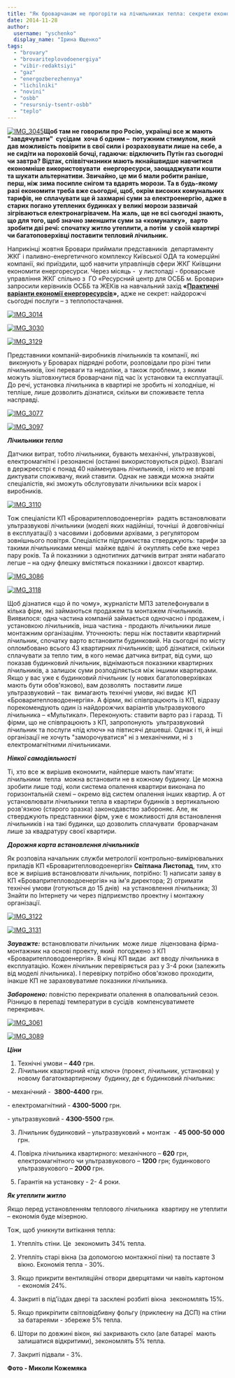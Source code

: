 ```yaml
---
title: "Як броварчанам не прогоріти на лічильниках тепла: секрети економії енергоресурсів"
date: 2014-11-28
author: 
  username: "yschenko"
  display_name: "Ірина Ющенко"
tags: 
  - "brovary"
  - "brovariteplovodoenergiya"
  - "vibir-redaktsiyi"
  - "gaz"
  - "energozberezhennya"
  - "lichilniki"
  - "novini"
  - "osbb"
  - "resursniy-tsentr-osbb"
  - "teplo"
---
```


[![IMG_3045](https://mpz.brovary.org/wp-content/uploads/2014/11/IMG_3045.jpg)](https://mpz.brovary.org/wp-content/uploads/2014/11/IMG_3045.jpg)**Щоб там не говорили про Росію, українці все ж мають "завдячувати"  сусідам  хоча б одним –  потужним стимулом, який дав можливість повірити в свої сили і розраховувати лише на себе, а не сидіти на пороховій бочці, гадаючи: відключить Путін газ сьогодні чи завтра? Відтак, співвітчизники мають якнайшвидше навчитися економніше використовувати  енергоресурси, заощаджувати кошти та шукати альтернативи. Звичайно, це ми б мали робити раніше, перш, ніж зима посипле снігом та вдарять морози. Та в будь-якому разі економити треба вже сьогодні, щоб, окрім високих комунальних тарифів, не сплачувати ще й захмарні суми за електроенергію, адже в старих погано утеплених будинках у великі морози зазвичай зігріваються електронагрівачем. На жаль, ще не всі сьогодні знають, що для того, щоб значно зменшити суми за «комуналку»,  варто зробити дві речі: спочатку житло утеплити, а потім  у своїй квартирі чи багатоповерхівці поставити тепловий лічильник.**

Наприкінці жовтня Бровари приймали представників  департаменту ЖКГ і паливно-енергетичного комплексу Київської ОДА та комерційні компанії, які приїздили, щоб навчити управлінців сфери ЖКГ Київщини економити енергоресурси. Через місяць -  у листопаді - броварське управління ЖКГ спільно з  ГО «Ресурсний центр для ОСББ м. Бровари» запросили керівників ОСББ та ЖЕКів на навчальний захід **«[Практичні варіанти економії енергоресурсів](https://mpz.brovary.org/20-listopada-brovarchanam-rozkazhut-yak-na-praktitsi-ekonomiti-energoresursi/)»,** адже не секрет: найдорожчі сьогодні послуги – з теплопостачання.

[![IMG_3014](https://mpz.brovary.org/wp-content/uploads/2014/11/IMG_3014.jpg)](https://mpz.brovary.org/wp-content/uploads/2014/11/IMG_3014.jpg)

[![IMG_3030](https://mpz.brovary.org/wp-content/uploads/2014/11/IMG_3030.jpg)](https://mpz.brovary.org/wp-content/uploads/2014/11/IMG_3030.jpg)

[![IMG_3129](https://mpz.brovary.org/wp-content/uploads/2014/11/IMG_3129.jpg)](https://mpz.brovary.org/wp-content/uploads/2014/11/IMG_3129.jpg)

Представники компаній-виробників лічильників та компанії, які  виконують у Броварах підрядні роботи, розповідали про різні типи лічильників, їхні переваги та недоліки, а також проблеми, з якими можуть зіштовхнутися броварчани під час їх установки та експлуатації. До речі, установка лічильника в квартирі не зробить ні холодніше, ні тепліше, лише дозволить дізнатися, скільки ви споживаєте тепла насправді.

[![IMG_3077](https://mpz.brovary.org/wp-content/uploads/2014/11/IMG_3077.jpg)](https://mpz.brovary.org/wp-content/uploads/2014/11/IMG_3077.jpg)

[![IMG_3097](https://mpz.brovary.org/wp-content/uploads/2014/11/IMG_3097.jpg)](https://mpz.brovary.org/wp-content/uploads/2014/11/IMG_3097.jpg)

**_Лічильники тепла_**

Датчики витрат, тобто лічильники, бувають механічні, ультразвукові, електромагнітні і резонансні (останні використовуються рідко). Взагалі в держреєстрі є понад 40 найменувань лічильників, і ніхто не вправі диктувати споживачу, який ставити. Однак не завжди можна знайти спеціалістів, які зможуть обслуговувати лічильники всіх марок і виробників.

[![IMG_3110](https://mpz.brovary.org/wp-content/uploads/2014/11/IMG_3110.jpg)](https://mpz.brovary.org/wp-content/uploads/2014/11/IMG_3110.jpg)

Тож спеціалісти КП «Броваритепловодоенергія»  радять встановлювати ультразвукові лічильники (моделі яких надійніші, точніші  й довговічніші в експлуатації) з часовими і добовими архівами, з регулятором зовнішнього повітря. Спеціалісти підприємства стверджують: тарифи за такими лічильниками менші  майже вдвічі  й окуплять себе вже через пару років. Та й показники з однотипних датчиків витрат зняти набагато легше – на одну флешку вмістяться показники і двохсот квартир.

[![IMG_3086](https://mpz.brovary.org/wp-content/uploads/2014/11/IMG_3086.jpg)](https://mpz.brovary.org/wp-content/uploads/2014/11/IMG_3086.jpg)

[![IMG_3118](https://mpz.brovary.org/wp-content/uploads/2014/11/IMG_3118.jpg)](https://mpz.brovary.org/wp-content/uploads/2014/11/IMG_3118.jpg)

Щоб дізнатися «що й по чому», журналісти МПЗ зателефонували в кілька фірм, які займаються продажем та монтажем лічильників. Виявилося: одна частина компаній займається одночасно і продажем, і установкою лічильників, інша частина - продають лічильники лише монтажним організаціям. Уточнюють: перш ніж поставити квартирний лічильник, спочатку варто встановити будинковий. На сьогодні по місту опломбовано всього 43 квартирних лічильників; щоб дізнатися, скільки сплачувати за тепло тим, в кого немає датчика витрат, від суми, що показав будинковий лічильник, віднімаються показники квартирних лічильників, а залишок суми розподіляється між іншими квартирами. Якщо у вас уже є будинковий лічильник (у нових багатоповерхівках мають бути обов'язково), вам дозволять  поставити лише ультразвуковий – так  вимагають технічні умови, які видає  КП «Броваритепловодоенергія». А фірми, які співпрацюють із КП, відразу порекомендують один із найдорожчих варіантів ультразвукового лічильника – «Мультикал». Переконують: ставити варто раз і гаразд. Ті фірми, що не співпрацюють з КП, запропонують  ультразвуковий лічильник та послуги «під ключ» на півтисячі дешевші. Однак і ті, й інші організації не хочуть "заморочуватися" ні з механічними, ні з електромагнітними лічильниками.

**_Ніякої самодіяльності_**

Ті, хто все ж вирішив економити, найперше мають пам'ятати: лічильники  тепла  можна встановити не в кожному будинку. Це можна зробити лише тоді, коли система опалення квартири виконана по горизонтальній схемі – окремо від систем опалення інших квартир. А от установлювати лічильники тепла в квартири будинків з вертикальною розв'язкою (старого зразка) законодавство забороняє. Але, як стверджують представники фірм, уже є можливості для встановлення лічильників і на такі будинки, що дозволить сплачувати  броварчанам лише за квадратуру своєї квартири.

**_Дорожня карта встановлення лічильників_**

Як розповіла начальник служби метрології контрольно-вимірювальних приладів КП «Броваритепловодоенергія» **Світлана Листопад**, тим, хто все ж вирішив встановлювати лічильник, потрібно: 1) написати заяву в  КП «Бровапритепловодоенергія» на ім'я директора; 2) отримати технічні умови (готуються до 15 днів)  на установлення лічильника; 3) Знайти по Інтернету чи через підприємство проектну і монтажну організації.

[![IMG_3122](https://mpz.brovary.org/wp-content/uploads/2014/11/IMG_3122.jpg)](https://mpz.brovary.org/wp-content/uploads/2014/11/IMG_3122.jpg)

[![IMG_3131](https://mpz.brovary.org/wp-content/uploads/2014/11/IMG_3131.jpg)](https://mpz.brovary.org/wp-content/uploads/2014/11/IMG_3131.jpg)

**_Зауважте:_** встановлювати лічильник  може лише  ліцензована фірма-монтажник на основі проекту, який  погоджено з КП «Броваритепловодоенергія». В кінці КП видає  акт вводу лічильника в експлуатацію. Кожен лічильник перевіряється раз у 3-4 роки (залежить від моделі лічильника). І перевірку потрібно обов'язково проходити, інакше КП не зараховуватиме показники лічильника.

**_Заборонено:_** повністю перекривати опалення в опалювальний сезон. Різницю в перепаді температури в сусідів  компенсуватимете перекривач.

[![IMG_3061](https://mpz.brovary.org/wp-content/uploads/2014/11/IMG_3061.jpg)](https://mpz.brovary.org/wp-content/uploads/2014/11/IMG_3061.jpg)

[![IMG_3089](https://mpz.brovary.org/wp-content/uploads/2014/11/IMG_3089.jpg)](https://mpz.brovary.org/wp-content/uploads/2014/11/IMG_3089.jpg)

**_Ціни_**

1. Технічні умови – **440** грн.
2. Лічильник квартирний «під ключ» (проект, лічильник, установка) у новому багатоквартирному  будинку, де є будинковий лічильник:

\- механічний -  **3800-4400** грн.

\- електромагнітний - **4300-5000** грн.

\- ультразвуковий - **4300-5500** грн.

3. Лічильник будинковий – ультразвуковий + монтаж  - **45 000-50 000** грн.
4. Повірка лічильника квартирного: механічного – **620** грн, електромагнітного чи ультразвукового – **1200** грн; будинкового ультразвукового – **2000** грн.

5. Гарантія на установку - 2- 4 роки.

**_Як утеплити житло_**

Якщо перед установленням теплового лічильника  квартиру не утеплити – економія буде мізерною.

Тож, щоб уникнути витікання тепла:

1) Утепліть стіни. Це  зекономить 34% тепла.

2) Утепліть старі вікна (за допомогою монтажної піни) та поставте 3 вікно. Економія тепла - 30%.

3) Якщо прикрити вентиляційні отвори дверцятами чи навіть картоном  - економія 24%.

4) Закриті в під'їздах двері та засклені розбиті вікна  зекономлять 15%.

5) Якщо прикріпити світловідбивну фольгу (приклеєну на ДСП) на стіни за батареями - збереже 5% тепла.

6) Штори по довжині вікон, які закривають скло (але батареї  мають залишатися відкритими), зекономлять 5% тепла.

7) Закриті підвали - 3%.

**Фото - Миколи Кожемяка**
